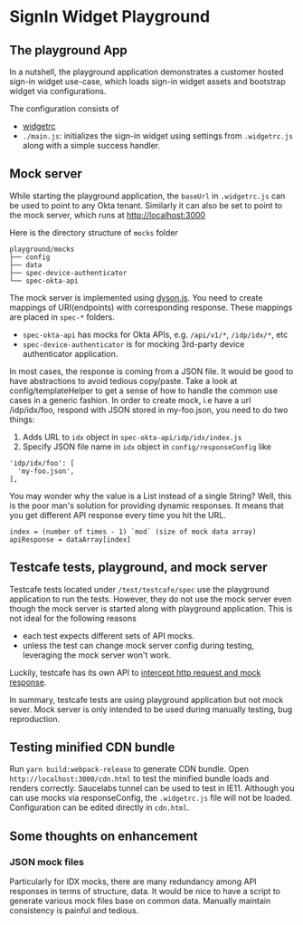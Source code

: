 # SignIn Widget Playground

## The playground App

In a nutshell, the playground application demonstrates a customer hosted sign-in widget use-case, which loads sign-in widget assets and bootstrap widget via configurations.

The configuration consists of

- [widgetrc](https://github.com/okta/okta-signin-widget#the-widgetrc-config-file)
- `./main.js`: initializes the sign-in widget using settings from `.widgetrc.js` along with a simple success handler.

## Mock server

While starting the playground application, the `baseUrl` in `.widgetrc.js` can be used to point to any Okta tenant. Similarly it can also be set to point to the mock server, which runs at <http://localhost:3000>

Here is the directory structure of `mocks` folder

```
playground/mocks
├── config
├── data
├── spec-device-authenticator
└── spec-okta-api
```

The mock server is implemented using [dyson.js](https://www.npmjs.com/package/dyson). You need to create mappings of URI(endpoints) with corresponding response. These mappings are placed in `spec-*` folders.

- `spec-okta-api` has mocks for Okta APIs, e.g. `/api/v1/*`, `/idp/idx/*`, etc
- `spec-device-authenticator` is for mocking 3rd-party device authenticator application.

In most cases, the response is coming from a JSON file. It would be good to have abstractions to avoid tedious copy/paste. Take a look at config/templateHelper to get a sense of how to handle the common use cases in a generic fashion.
In order to create mock, i.e have a url /idp/idx/foo, respond with JSON stored in my-foo.json, you need to do two things:

1. Adds URL to `idx` object in `spec-okta-api/idp/idx/index.js`
2. Specify JSON file name in `idx` object in `config/responseConfig` like

```
'idp/idx/foo': [
  'my-foo.json',
],
```

You may wonder why the value is a List instead of a single String? Well, this is the poor man's solution for providing dynamic responses.
It means that you get different API response every time you hit the URL.

```
index = (number of times - 1) `mod` (size of mock data array)
apiResponse = dataArray[index]
```

## Testcafe tests, playground, and mock server

Testcafe tests located under `/test/testcafe/spec` use the playground application to run the tests.
However, they do not use the mock server even though the mock server is started along with playground application. This is not ideal for the following reasons

- each test expects different sets of API mocks.
- unless the test can change mock server config during testing, leveraging the mock server won't work.

Luckily, testcafe has its own API to [intercept http request and mock response](https://devexpress.github.io/testcafe/documentation/guides/advanced-guides/intercept-http-requests.html).

In summary, testcafe tests are using playground application but not mock sever. Mock server is only intended to be used during manually testing, bug reproduction.

## Testing minified CDN bundle

Run `yarn build:webpack-release` to generate CDN bundle. Open `http://localhost:3000/cdn.html` to test the minified bundle loads and renders correctly. Saucelabs tunnel can be used to test in IE11. Although you can use mocks via responseConfig, the `.widgetrc.js` file will not be loaded. Configuration can be edited directly in `cdn.html`. 

## Some thoughts on enhancement

### JSON mock files

Particularly for IDX mocks, there are many redundancy among API responses in terms of structure, data. It would be nice to have a script to generate various mock files base on common data. Manually maintain consistency is painful and tedious.
